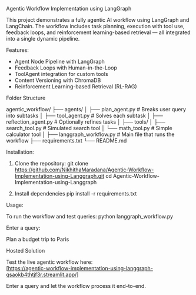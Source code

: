 Agentic Workflow Implementation using LangGraph

This project demonstrates a fully agentic AI workflow using LangGraph and LangChain. The workflow includes task planning, execution with tool use, feedback loops, and reinforcement learning-based retrieval — all integrated into a single dynamic pipeline.


Features:

- Agent Node Pipeline with LangGraph
- Feedback Loops with Human-in-the-Loop
- ToolAgent integration for custom tools
- Content Versioning with ChromaDB
- Reinforcement Learning-based Retrieval (RL-RAG)



Folder Structure

agentic_workflow/
├── agents/
│ ├── plan_agent.py                                   # Breaks user query into subtasks
│ ├── tool_agent.py                                   # Solves each subtask
│ ├── reflection_agent.py                             # Optionally refines tasks
│
├── tools/
│ ├── search_tool.py                                  # Simulated search tool
│ └── math_tool.py                                    # Simple calculator tool
│
├── langgraph_workflow.py                             # Main file that runs the workflow
├── requirements.txt
└── README.md



Installation:

1. Clone the repository:
   git clone https://github.com/NikhithaMaradana/Agentic-Workflow-Implementation-using-Langgraph.git
   cd Agentic-Workflow-Implementation-using-Langgraph
   
2. Install dependencies
pip install -r requirements.txt



Usage:

To run the workflow and test queries:
python langgraph_workflow.py



Enter a query:

Plan a budget trip to Paris



Hosted Solution

Test the live agentic workflow here:  
[https://agentic-workflow-implementation-using-langgraph-qsaokb4thtjf3r.streamlit.app/]  

Enter a query and let the workflow process it end-to-end.
